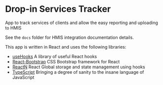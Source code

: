 # Drop-in Services Tracker

App to track services of clients and allow the easy reporting and uploading to HMIS

See the `docs` folder for HMIS integration documentation details.

This app is written in React and uses the following libraries:

- [useHooks](https://usehooks-ts.com/) A library of useful React hooks
- [React-Bootstrap](https://react-bootstrap.github.io/) CSS Bootstrap framework for React
- [ReactN](https://github.com/CharlesStover/reactn) React Global storage and state management using hooks
- [TypeScript](https://www.typescriptlang.org/) Bringing a degree of sanity to the insane language of JavaScript
